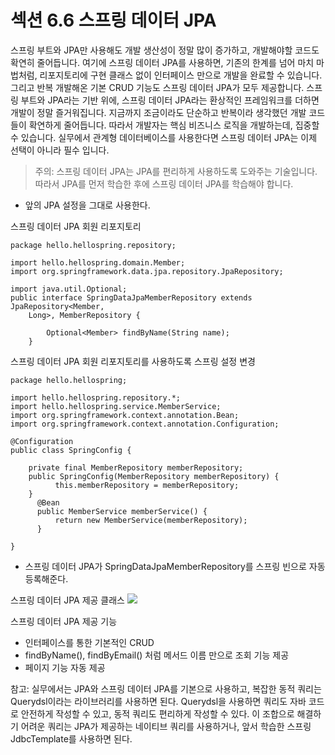 # 섹션 6.6 스프링 데이터 JPA
스프링 부트와 JPA만 사용해도 개발 생산성이 정말 많이 증가하고, 개발해야할 코드도 확연히 줄어듭니다. 여기에 스프링 데이터 JPA를 사용하면, 기존의 한계를 넘어 마치 마법처럼, 리포지토리에 구현 클래스 없이 인터페이스 만으로 개발을 완료할 수 있습니다. 그리고 반복 개발해온 기본 CRUD 기능도 스프링 데이터 JPA가 모두 제공합니다.
스프링 부트와 JPA라는 기반 위에, 스프링 데이터 JPA라는 환상적인 프레임워크를 더하면 개발이 정말 즐거워집니다. 지금까지 조금이라도 단순하고 반복이라 생각했던 개발 코드들이 확연하게 줄어듭니다.
따라서 개발자는 핵심 비즈니스 로직을 개발하는데, 집중할 수 있습니다.
실무에서 관계형 데이터베이스를 사용한다면 스프링 데이터 JPA는 이제 선택이 아니라 필수 입니다.

> 주의: 스프링 데이터 JPA는 JPA를 편리하게 사용하도록 도와주는 기술입니다. 따라서 JPA를 먼저 학습한 후에 스프링 데이터 JPA를 학습해야 합니다.

- 앞의 JPA 설정을 그대로 사용한다.

스프링 데이터 JPA 회원 리포지토리
```
package hello.hellospring.repository;

import hello.hellospring.domain.Member;
import org.springframework.data.jpa.repository.JpaRepository;

import java.util.Optional;
public interface SpringDataJpaMemberRepository extends JpaRepository<Member,
    Long>, MemberRepository {

        Optional<Member> findByName(String name);
    }

```

스프링 데이터 JPA 회원 리포지토리를 사용하도록 스프링 설정 변경
```
package hello.hellospring;

import hello.hellospring.repository.*;
import hello.hellospring.service.MemberService;
import org.springframework.context.annotation.Bean;
import org.springframework.context.annotation.Configuration;
    
@Configuration
public class SpringConfig {
	private final MemberRepository memberRepository;
	public SpringConfig(MemberRepository memberRepository) {
          this.memberRepository = memberRepository;
	}
      @Bean
      public MemberService memberService() {
          return new MemberService(memberRepository);
      }

}
```
- 스프링 데이터 JPA가 SpringDataJpaMemberRepository를 스프링 빈으로 자동 등록해준다.

스프링 데이터 JPA 제공 클래스
![](%E1%84%89%E1%85%A6%E1%86%A8%E1%84%89%E1%85%A7%E1%86%AB%206.6%20%E1%84%89%E1%85%B3%E1%84%91%E1%85%B3%E1%84%85%E1%85%B5%E1%86%BC%20%E1%84%83%E1%85%A6%E1%84%8B%E1%85%B5%E1%84%90%E1%85%A5%20JPA/image.png)

스프링 데이터 JPA 제공 기능
- 인터페이스를 통한 기본적인 CRUD
- findByName(), findByEmail() 처럼 메서드 이름 만으로 조회 기능 제공
- 페이지 기능 자동 제공

참고: 실무에서는 JPA와 스프링 데이터 JPA를 기본으로 사용하고, 복잡한 동적 쿼리는 Querydsl이라는 라이브러리를 사용하면 된다. Querydsl을 사용하면 쿼리도 자바 코드로 안전하게 작성할 수 있고, 동적 쿼리도 편리하게 작성할 수 있다. 이 조합으로 해결하기 어려운 쿼리는 JPA가 제공하는 네이티브 쿼리를 사용하거나, 앞서 학습한 스프링 JdbcTemplate를 사용하면 된다.
